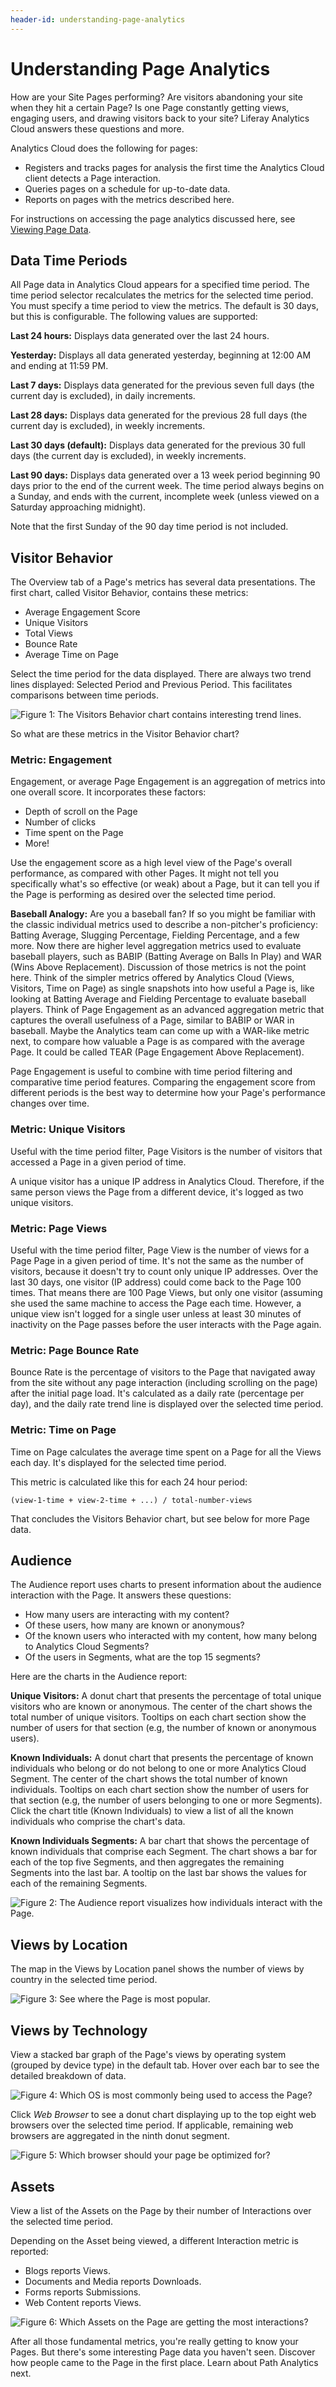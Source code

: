 ```yaml
---
header-id: understanding-page-analytics
---
```


# Understanding Page Analytics

How are your Site Pages performing? Are visitors abandoning your site when they
hit a certain Page? Is one Page constantly getting views, engaging users, and
drawing visitors back to your site? Liferay Analytics Cloud answers these 
questions and more. 

Analytics Cloud does the following for pages: 

-   Registers and tracks pages for analysis the first time the Analytics Cloud 
    client detects a Page interaction.
-   Queries pages on a schedule for up-to-date data.
-   Reports on pages with the metrics described here. 

For instructions on accessing the page analytics discussed here, see 
[Viewing Page Data](https://github.com/liferay/liferay-docs/blob/7.1.x/en/discover/analytics-cloud/articles/04-analyzing-touchpoints/00-analytics-intro.markdown#viewing-page-data). 

## Data Time Periods

All Page data in Analytics Cloud appears for a specified time period. The time 
period selector recalculates the metrics for the selected time period. You must 
specify a time period to view the metrics. The default is 30 days, but this is 
configurable. The following values are supported: 

**Last 24 hours:** Displays data generated over the last 24 hours.

**Yesterday:** Displays all data generated yesterday, beginning at 12:00 AM and 
ending at 11:59 PM.

**Last 7 days:** Displays data generated for the previous seven full days (the
current day is excluded), in daily increments.

**Last 28 days:** Displays data generated for the previous 28 full days (the
current day is excluded), in weekly increments.

**Last 30 days (default):** Displays data generated for the previous 30 full
days (the current day is excluded), in weekly increments.

**Last 90 days:** Displays data generated over a 13 week period beginning 90
days prior to the end of the current week. The time period always begins on
a Sunday, and ends with the current, incomplete week (unless viewed on
a Saturday approaching midnight). 

Note that the first Sunday of the 90 day time period is not included.

## Visitor Behavior

The Overview tab of a Page's metrics has several data presentations. The first
chart, called Visitor Behavior, contains these metrics: 

- Average Engagement Score
- Unique Visitors
- Total Views
- Bounce Rate
- Average Time on Page

Select the time period for the data displayed. There are always two trend lines
displayed: Selected Period and Previous Period. This facilitates comparisons
between time periods. 

![Figure 1: The Visitors Behavior chart contains interesting trend lines.](../../images/pages-visitors-behavior.png)

So what are these metrics in the Visitor Behavior chart?

### Metric: Engagement

Engagement, or average Page Engagement is an aggregation of metrics into one
overall score. It incorporates these factors:

-   Depth of scroll on the Page
-   Number of clicks
-   Time spent on the Page
-   More!

Use the engagement score as a high level view of the Page's overall performance,
as compared with other Pages. It might not tell you specifically what's so
effective (or weak) about a Page, but it can tell you if the Page is performing
as desired over the selected time period.

**Baseball Analogy:** Are you a baseball fan? If so you might be familiar with
the classic individual metrics used to describe a non-pitcher's proficiency:
Batting Average, Slugging Percentage, Fielding Percentage, and a few more. Now
there are higher level aggregation metrics used to evaluate baseball players,
such as BABIP (Batting Average on Balls In Play) and WAR (Wins Above
Replacement). Discussion of those metrics is not the point here. Think of the
simpler metrics offered by Analytics Cloud (Views, Visitors, Time on Page) as
single snapshots into how useful a Page is, like looking at Batting Average and
Fielding Percentage to evaluate baseball players. Think of Page Engagement as an
advanced aggregation metric that captures the overall usefulness of a Page,
similar to BABIP or WAR in baseball. Maybe the Analytics team can come up with
a WAR-like metric next, to compare how valuable a Page is as compared with the
average Page. It could be called TEAR (Page Engagement Above Replacement).

Page Engagement is useful to combine with time period filtering and comparative
time period features. Comparing the engagement score from different periods is
the best way to determine how your Page's performance changes over time.

### Metric: Unique Visitors

Useful with the time period filter, Page Visitors is the number of visitors that 
accessed a Page in a given period of time. 

A unique visitor has a unique IP address in Analytics Cloud. Therefore, if the 
same person views the Page from a different device, it's logged as two unique 
visitors. 

### Metric: Page Views

Useful with the time period filter, Page View is the number of views for a Page
Page in a given period of time. It's not the same as the number of visitors,
because it doesn't try to count only unique IP addresses. Over the last 30
days, one visitor (IP address) could come back to the Page 100 times. That means
there are 100 Page Views, but only one visitor (assuming she used the same
machine to access the Page each time. However, a unique view isn't logged for
a single user unless at least 30 minutes of inactivity <!-- need info on whether
30 minutes is accurate and that this is how views are calculated--> on the Page
passes before the user interacts with the Page again.

### Metric: Page Bounce Rate

Bounce Rate is the percentage of visitors to the Page that navigated away from
the site without any page interaction (including scrolling on the page) after
the initial page load. It's calculated as a daily rate (percentage per day), and
the daily rate trend line is displayed over the selected time period. 

### Metric: Time on Page

Time on Page calculates the average time spent on a Page for all the Views each
day. It's displayed for the selected time period.

This metric is calculated like this for each 24 hour period:

    (view-1-time + view-2-time + ...) / total-number-views

That concludes the Visitors Behavior chart, but see below for more Page
data.

## Audience

The Audience report uses charts to present information about the audience 
interaction with the Page. It answers these questions: 

-   How many users are interacting with my content?
-   Of these users, how many are known or anonymous?
-   Of the known users who interacted with my content, how many belong to 
    Analytics Cloud Segments?
-   Of the users in Segments, what are the top 15 segments? 

Here are the charts in the Audience report: 

**Unique Visitors:** A donut chart that presents the percentage of total unique 
visitors who are known or anonymous. The center of the chart shows the total 
number of unique visitors. Tooltips on each chart section show the number of 
users for that section (e.g, the number of known or anonymous users). 

**Known Individuals:** A donut chart that presents the percentage of known 
individuals who belong or do not belong to one or more Analytics Cloud Segment. 
The center of the chart shows the total number of known individuals. Tooltips on 
each chart section show the number of users for that section (e.g, the number of 
users belonging to one or more Segments). Click the chart title (Known 
Individuals) to view a list of all the known individuals who comprise the 
chart's data. 

**Known Individuals Segments:** A bar chart that shows the percentage of known 
individuals that comprise each Segment. The chart shows a bar for each of the 
top five Segments, and then aggregates the remaining Segments into the last bar. 
A tooltip on the last bar shows the values for each of the remaining Segments. 

![Figure 2: The Audience report visualizes how individuals interact with the Page.](../../images/audience-report.png)

## Views by Location

The map in the Views by Location panel shows the number of views by country in 
the selected time period. 

![Figure 3: See where the Page is most popular.](../../images/pages-views-location.png)

## Views by Technology

View a stacked bar graph of the Page's views by operating system (grouped by
device type) in the default tab. Hover over each bar to see the detailed
breakdown of data.

![Figure 4: Which OS is most commonly being used to access the Page?](../../images/pages-views-os.png)

Click *Web Browser* to see a donut chart displaying up to the top eight web
browsers over the selected time period. If applicable, remaining web browsers
are aggregated in the ninth donut segment.

![Figure 5: Which browser should your page be optimized for?](../../images/pages-views-browser.png)

## Assets

View a list of the Assets on the Page by their number of Interactions
over the selected time period.

Depending on the Asset being viewed, a different Interaction metric is reported:

- Blogs reports Views.
- Documents and Media reports Downloads.
- Forms reports Submissions.
- Web Content reports Views.

![Figure 6: Which Assets on the Page are getting the most interactions?](../../images/pages-assets.png)

After all those fundamental metrics, you're really getting to know your Pages.
But there's some interesting Page data you haven't seen. Discover how people
came to the Page in the first place. Learn about Path Analytics next.
